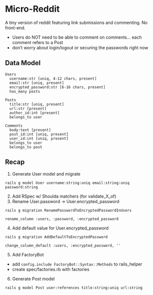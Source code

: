 # Micro-Reddit

A tiny version of reddit featuring link submissions and commenting. No front-end.

* Users do NOT need to be able to comment on comments… each comment refers to a Post
* don’t worry about login/logout or securing the passwords right now

Data Model
----------
```
Users
  username:str [uniq, 4-12 chars, present]
  email:str [uniq, present]
  encrypted_password:str [6-16 chars, present]
  has_many posts

Posts
  title:str [uniq, present]
  url:str [present]
  author_id:int [present]
  belongs_to user

Comments
  body:text [present]
  post_id:int [uniq, present]
  user_id:int [uniq, present]
  belongs_to user
  belongs_to post
```

Recap
-----
1. Generate User model and migrate
```
rails g model User username:string:uniq email:string:uniq password:string
```
2. Add RSpec w/ Shoulda matchers (for validate_X_of)
3. Rename User.password -> User.encrypted_password
```
rails g migration RenamePasswordToEncryptedPasswordInUsers

rename_column :users, :password, :encrypted_password
```
4. Add default value for User.encrypted_password
```
rails g migration AddDefaultToEncryptedPassword

change_column_default :users, :encrypted_password, ''
```
5. Add FactoryBot
* add `config.include FactoryBot::Syntax::Methods` to rails_helper
* create spec/factories.rb with factories

6. Generate Post model
```
rails g model Post user:references title:string:uniq url:string
```

